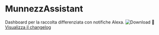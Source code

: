 # MunnezzAssistant
Dashboard per la raccolta differenziata con notifiche Alexa.
![Download](https://img.shields.io/github/downloads/VesuvioCode/munnezzassistant-hacs/v1.1.0/total?style=flat&label=Download%20v1.1.0)
📜 [Visualizza il changelog](CHANGELOG.md)
